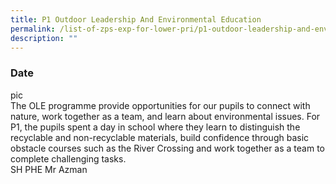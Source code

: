 ```yaml
---
title: P1 Outdoor Leadership And Environmental Education
permalink: /list-of-zps-exp-for-lower-pri/p1-outdoor-leadership-and-environmental-education/
description: ""
---
```

### **Date**
pic
<br>The OLE programme provide opportunities for our pupils to connect with nature, work together as a team, and learn about environmental issues. For P1, the pupils spent a day in school where they learn to distinguish the recyclable and non-recyclable materials, build confidence through basic obstacle courses such as the River Crossing and work together as a team to complete challenging tasks.
<br>SH PHE Mr Azman